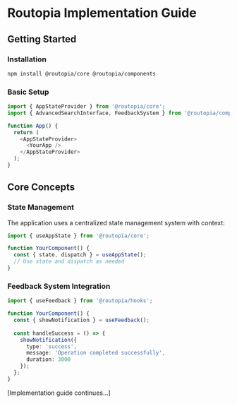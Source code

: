 # Routopia Implementation Guide

## Getting Started

### Installation
```bash
npm install @routopia/core @routopia/components
```

### Basic Setup
```typescript
import { AppStateProvider } from '@routopia/core';
import { AdvancedSearchInterface, FeedbackSystem } from '@routopia/components';

function App() {
  return (
    <AppStateProvider>
      <YourApp />
    </AppStateProvider>
  );
}
```

## Core Concepts

### State Management
The application uses a centralized state management system with context:

```typescript
import { useAppState } from '@routopia/core';

function YourComponent() {
  const { state, dispatch } = useAppState();
  // Use state and dispatch as needed
}
```

### Feedback System Integration
```typescript
import { useFeedback } from '@routopia/hooks';

function YourComponent() {
  const { showNotification } = useFeedback();
  
  const handleSuccess = () => {
    showNotification({
      type: 'success',
      message: 'Operation completed successfully',
      duration: 3000
    });
  };
}
```

[Implementation guide continues...] 